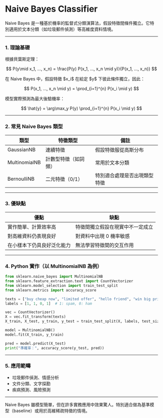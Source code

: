 # Naive Bayes Classifier

Naive Bayes 是一種基於機率的監督式分類演算法，假設特徵間條件獨立。它特別適用於文本分類（如垃圾郵件偵測）等高維度資料情境。

---

### 1. 理論基礎

根據貝葉斯定理：

$$
P(y\mid x_1, ..., x_n) = \frac{P(y) P(x_1, ..., x_n \mid y)}{P(x_1, ..., x_n)}
$$

在 Naive Bayes 中，假設特徵 \$x\_i\$ 在給定 \$y\$ 下彼此條件獨立，因此：

$$
P(x_1, ..., x_n \mid y) = \prod_{i=1}^{n} P(x_i \mid y)
$$

模型實際預測為最大後驗機率：

$$
\hat{y} = \arg\max_y P(y) \prod_{i=1}^{n} P(x_i \mid y)
$$

---

### 2. 常見 Naive Bayes 類型

| 類型            | 特徵類型       | 備註             |
| ------------- | ---------- | -------------- |
| GaussianNB    | 連續特徵       | 假設特徵服從高斯分布     |
| MultinomialNB | 計數型特徵（如詞頻） | 常用於文本分類        |
| BernoulliNB   | 二元特徵（0/1）  | 特別適合處理是否出現類型特徵 |

---

### 3. 優缺點

| 優點            | 缺點               |
| ------------- | ---------------- |
| 實作簡單、計算效率高    | 特徵間獨立假設在現實中不一定成立 |
| 對高維資料仍表現良好    | 對資料中出現 0 機率敏感    |
| 在小樣本下仍具良好泛化能力 | 無法學習特徵間的交互作用     |

---

### 4. Python 實作（以 MultinomialNB 為例）

```python
from sklearn.naive_bayes import MultinomialNB
from sklearn.feature_extraction.text import CountVectorizer
from sklearn.model_selection import train_test_split
from sklearn.metrics import accuracy_score

texts = ["buy cheap now", "limited offer", "hello friend", "win big prize"]
labels = [1, 1, 0, 1]  # 1: spam, 0: ham

vec = CountVectorizer()
X = vec.fit_transform(texts)
X_train, X_test, y_train, y_test = train_test_split(X, labels, test_size=0.5, random_state=42)

model = MultinomialNB()
model.fit(X_train, y_train)

pred = model.predict(X_test)
print("準確率：", accuracy_score(y_test, pred))
```

---

### 5. 應用範疇

* 垃圾郵件偵測、情感分析
* 文件分類、文字探勘
* 疾病預測、風險預測

---

Naive Bayes 雖模型簡單，但在許多實務應用中效果驚人。特別適合做為基準模型（baseline）或用於高維稀疏特徵的情境。

